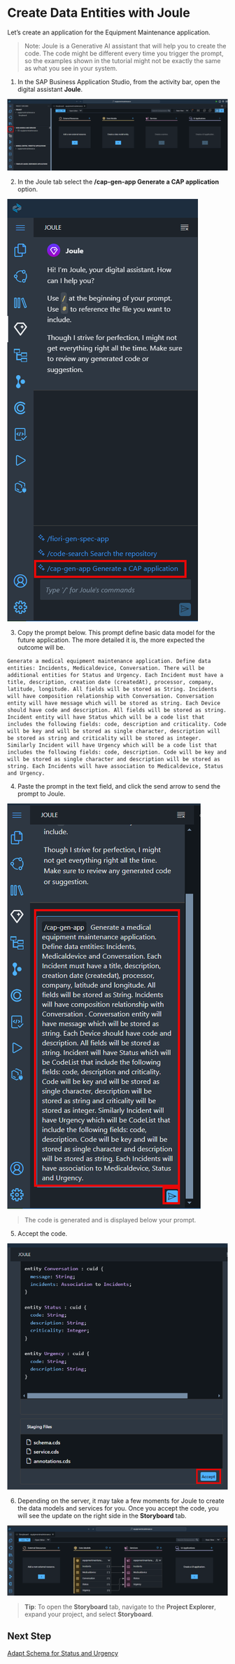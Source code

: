 # Create Data Entities with Joule

Let’s create an application for the Equipment Maintenance application.

> Note: Joule is a Generative AI assistant that will help you to create the code. The code might be different every time you trigger the prompt, so the examples shown in the tutorial might not be exactly the same as what you see in your system.

1. In the SAP Business Application Studio, from the activity bar, open the digital assistant **Joule**.

![](./images/jouleclick.png)

2. In the Joule tab select the **/cap-gen-app Generate a CAP application** option.

![](./images/openjoule.png)

3. Copy the prompt below. This prompt define basic data model for the future application. The more detailed it is, the more expected the outcome will be.

```
Generate a medical equipment maintenance application. Define data entities: Incidents, Medicaldevice, Conversation. There will be additional entities for Status and Urgency. Each Incident must have a title, description, creation date (createdAt), processor, company, latitude, longitude. All fields will be stored as String. Incidents will have composition relationship with Conversation. Conversation entity will have message which will be stored as string. Each Device should have code and description. All fields will be stored as string. Incident entity will have Status which will be a code list that includes the following fields: code, description and criticality. Code will be key and will be stored as single character, description will be stored as string and criticality will be stored as integer. Similarly Incident will have Urgency which will be a code list that includes the following fields: code, description. Code will be key and will be stored as single character and description will be stored as string. Each Incidents will have association to Medicaldevice, Status and Urgency. 
```

4. Paste the prompt in the text field, and click the send arrow to send the prompt to Joule.

  ![](./images/jouleprompt.png)

> The code is generated and is displayed below your prompt.

5. Accept the code.

  ![](./images/jouleaccept.png)

6. Depending on the server, it may take a few moments for Joule to create the data models and services for you.
Once you accept the code, you will see the update on the right side in the **Storyboard** tab.

  ![](./images/finalschema.png)

> **Tip**: To open the **Storyboard** tab, navigate to the **Project Explorer**, expand your project, and select **Storyboard**.

## Next Step

[Adapt Schema for Status and Urgency](../changes/README.md)

